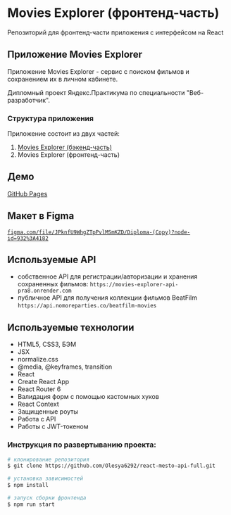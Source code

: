 # Movies Explorer (фронтенд-часть)

Репозиторий для фронтенд-части приложения с интерфейсом на React

## Приложение Movies Explorer

Приложение Movies Explorer - сервис с поиском фильмов и сохранением их в личном кабинете.

Дипломный проект Яндекс.Практикума по специальности "Веб-разработчик".

### Структура приложения

Приложение состоит из двух частей:

1. [Movies Explorer (бэкенд-часть)](https://github.com/Olesya6292/movies-explorer-api.git)
2. Movies Explorer (фронтенд-часть)

## Демо

 [GitHub Pages](https://olesya6292.github.io/movies-explorer-frontend/)

## Макет в Figma

[`figma.com/file/JPknfU9WhgZTpPvlMSmKZD/Diploma-(Copy)?node-id=932%3A4182`](<https://www.figma.com/file/JPknfU9WhgZTpPvlMSmKZD/Diploma-(Copy)?node-id=932%3A4182>)


## Используемые API

- собственное API для регистрации/авторизации и хранения сохраненных фильмов:
  `https://movies-explorer-api-pra8.onrender.com`
- публичное API для получения коллекции фильмов BeatFilm `https://api.nomoreparties.co/beatfilm-movies`

## Используемые технологии

  - HTML5, CSS3, БЭМ
  - JSX
  - normalize.css
  - @media, @keyframes, transition
  - React
  - Create React App
  - React Router 6
  - Валидация форм с помощью кастомных хуков
  - React Context
  - Защищенные роуты
  - Работа с API
  - Работы с JWT-токеном

### Инструкция по развертыванию проекта:
```bash
# клонирование репозитория
$ git clone https://github.com/Olesya6292/react-mesto-api-full.git

# установка зависимостей
$ npm install

# запуск сборки фронтенда
$ npm run start